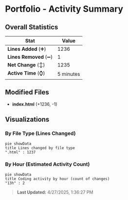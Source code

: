 # Portfolio - Activity Summary 

## Overall Statistics

| Stat                   | Value                                                             |
| ---------------------- | ----------------------------------------------------------------- |
| **Lines Added** (➕)   | 1236                                          |
| **Lines Removed** (➖) | 1                                        |
| **Net Change** (↕)    | 1235                |
| **Active Time** (⌚)   | 5 minutes |


## Modified Files
- **index.html** (+1236, -1)

## Visualizations

### By File Type (Lines Changed)

```mermaid
pie showData
title Lines changed by file type
".html" : 1237
```

### By Hour (Estimated Activity Count)

```mermaid
pie showData
title Coding activity by hour (count of changes)
"13h" : 2
```


> **Last Updated:** 4/27/2025, 1:36:27 PM